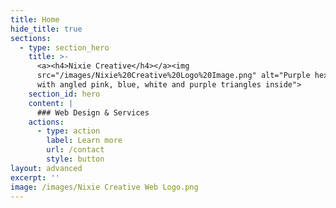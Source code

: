 ```yaml
---
title: Home
hide_title: true
sections:
  - type: section_hero
    title: >-
      <a><h4>Nixie Creative</h4></a><img
      src="/images/Nixie%20Creative%20Logo%20Image.png" alt="Purple hexagon logo
      with angled pink, blue, white and purple triangles inside">
    section_id: hero
    content: |
      ### Web Design & Services 
    actions:
      - type: action
        label: Learn more
        url: /contact
        style: button
layout: advanced
excerpt: ''
image: /images/Nixie Creative Web Logo.png
---
```

